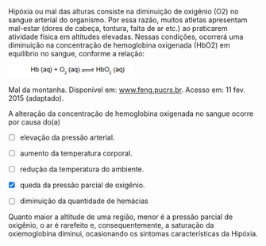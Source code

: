 

Hipóxia ou mal das alturas consiste na diminuição de oxigênio (O2) no sangue arterial do organismo. Por essa razão, muitos atletas apresentam mal-estar (dores de cabeça, tontura, falta de ar etc.) ao praticarem atividade física em altitudes elevadas. Nessas condições, ocorrerá uma diminuição na concentração de hemoglobina oxigenada (HbO2) em equilíbrio no sangue, conforme a relação:

![](52a10c2a-b03f-1bb3-4822-03874e600458.png)

Mal da montanha. Disponível em: www.feng.pucrs.br. Acesso em: 11 fev. 2015 (adaptado).

A alteração da concentração de hemoglobina oxigenada no sangue ocorre por causa do(a)



- [ ] elevação da pressão arterial.
- [ ] aumento da temperatura corporal.
- [ ] redução da temperatura do ambiente.
- [x] queda da pressão parcial de oxigênio.
- [ ] diminuição da quantidade de hemácias


Quanto maior a altitude de uma região, menor é a pressão parcial de oxigênio, o ar é rarefeito e, consequentemente, a saturação da oxiemoglobina diminui, ocasionando os sintomas características da Hipóxia.

        